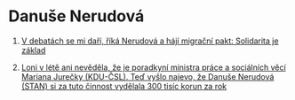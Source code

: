 # Danuše Nerudová

1. [V debatách se mi daří, říká Nerudová a hájí migrační pakt: Solidarita je základ](https://www.idnes.cz/volby/danuse-nerudova-rozhovor-europarlament-volby.A240602_202053_domaci_kori)
                                                                                     
1. [Loni v létě ani nevěděla, že je poradkyní ministra práce a sociálních věcí Mariana Jurečky (KDU-ČSL). Teď vyšlo najevo, že Danuše Nerudová (STAN) si za tuto činnost vydělala 300 tisíc korun za rok](https://www.idnes.cz/zpravy/domaci/europoslanec-prijem-vydelek-nerudova-nagyova-evropsky-parlament.A240716_205315_domaci_vals?zdroj=sph_hp)
